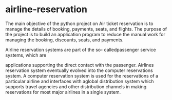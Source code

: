 # airline-reservation
The main objective of the python project on Air
ticket reservation is to manage the details of
booking, payments, seats, and flights. The purpose
of the project is to build an application program to
reduce the manual work for managing the booking,
discounts, seats, and payments.

Airline reservation systems are part of the so-
calledpassenger service systems, which are

applications supporting the direct contact with the
passenger. Airlines reservation system eventually
evolved into the computer reservations system. A
computer reservation system is used for the
reservations of a particular airline and interfaces
with aglobal distribution system which supports
travel agencies and other distribution channels in
making reservations for most major airlines in a
single system.
